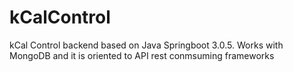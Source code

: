 # kCalControl
kCal Control backend based on Java Springboot 3.0.5. Works with MongoDB and it is oriented to API rest conmsuming frameworks
